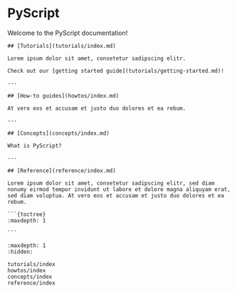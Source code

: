 # PyScript

Welcome to the PyScript documentation!

````{panels}
## [Tutorials](tutorials/index.md)

Lorem ipsum dolor sit amet, consetetur sadipscing elitr.

Check out our [getting started guide](tutorials/getting-started.md)!

---

## [How-to guides](howtos/index.md)

At vero eos et accusam et justo duo dolores et ea rebum.

---

## [Concepts](concepts/index.md)

What is PyScript?

---

## [Reference](reference/index.md)

Lorem ipsum dolor sit amet, consetetur sadipscing elitr, sed diam nonumy eirmod tempor invidunt ut labore et dolore magna aliquyam erat, sed diam voluptua. At vero eos et accusam et justo duo dolores et ea rebum.

```{toctree}
:maxdepth: 1

```

````

```{toctree}
:maxdepth: 1
:hidden:

tutorials/index
howtos/index
concepts/index
reference/index
```
